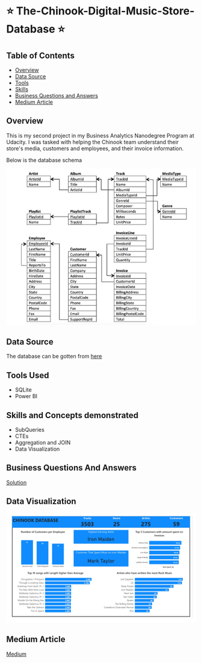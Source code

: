 # ⭐ The-Chinook-Digital-Music-Store-Database ⭐

## Table of Contents
- [Overview](https://github.com/Ratafar22/Querying-a-Digital-Music-Store-Database#overview)
- [Data Source](https://github.com/Ratafar22/Querying-a-Digital-Music-Store-Database#data-source)
- [Tools](https://github.com/Ratafar22/Querying-a-Digital-Music-Store-Database#tools-used)
- [Skills](https://github.com/Ratafar22/Querying-a-Digital-Music-Store-Database#skills-and-concepts-demonstrated)
- [Business Questions and Answers](https://github.com/Ratafar22/Querying-a-Digital-Music-Store-Database#business-questions-and-answers)
- [Medium Article](https://github.com/Ratafar22/Querying-a-Digital-Music-Store-Database#medium-article)

## Overview
This is my second project in my Business Analytics Nanodegree Program at Udacity. I was tasked with helping the Chinook team understand their store's media, customers and employees, and their invoice information.

Below is the database schema

![](Chinook_Schema.JPG)

## Data Source 
The database can be gotten from [here](Chinook.db)

## Tools Used
- SQLite
- Power BI
  
## Skills and Concepts demonstrated
- SubQueries
- CTEs
- Aggregation and JOIN
- Data Visualization
  
## Business Questions And Answers

[Solution](https://github.com/Ratafar22/Querying-a-Digital-Music-Store-Database/blob/main/Business%20Questions%20and%20Answers.md)

## Data Visualization

![](https://github.com/Ratafar22/Querying-a-Digital-Music-Store-Database/blob/main/Chinook%20Music%20Store1.jpg)

## Medium Article

[Medium]()
